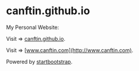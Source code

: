 # canftin.github.io
My Personal Website:

Visit => [canftin.github.io](https://canftin.github.io).

Visit => [www.canftin.com](http://www.canftin.com).

Powered by [startbootstrap](http://startbootstrap.com/).
